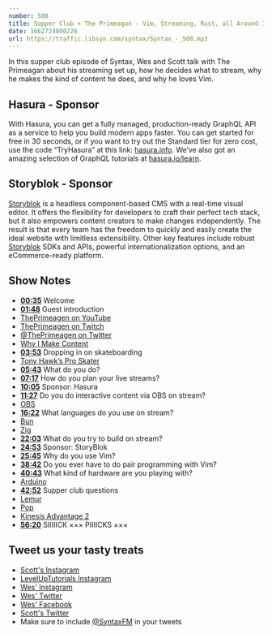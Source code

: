 ```yaml
---
number: 508
title: Supper Club × The Primeagan - Vim, Streaming, Rust, all Around Interesting Guy
date: 1662724800226
url: https://traffic.libsyn.com/syntax/Syntax_-_508.mp3
---
```


In this supper club episode of Syntax, Wes and Scott talk with The Primeagan about his streaming set up, how he decides what to stream, why he makes the kind of content he does, and why he loves Vim.

## Hasura - Sponsor

With Hasura, you can get a fully managed, production-ready GraphQL API as a service to help you build modern apps faster. You can get started for free in 30 seconds, or if you want to try out the Standard tier for zero cost, use the code “TryHasura” at this link: [hasura.info](https://hasura.info/freetrial). We’ve also got an amazing selection of GraphQL tutorials at [hasura.io/learn](https://hasura.io/learn).

## Storyblok - Sponsor

[Storyblok](https://www.storyblok.com/?utm_source=syntaxfm&utm_medium=sponsor&utm_campaign=AWA_SPON_SFM_TRA&utm_content=syntaxfm-podcast) is a headless component-based CMS with a real-time visual editor. It offers the flexibility for developers to craft their perfect tech stack, but it also empowers content creators to make changes independently. The result is that every team has the freedom to quickly and easily create the ideal website with limitless extensibility. Other key features include robust [Storyblok](https://www.storyblok.com/?utm_source=syntaxfm&utm_medium=sponsor&utm_campaign=AWA_SPON_SFM_TRA&utm_content=syntaxfm-podcast) SDKs and APIs, powerful internationalization options, and an eCommerce-ready platform.

## Show Notes

* **[00:35](#t=00:35)** Welcome
* **[01:48](#t=01:48)** Guest introduction
* [ThePrimeagen on YouTube](https://www.youtube.com/channel/UC8ENHE5xdFSwx71u3fDH5Xw)
* [ThePrimeagen on Twitch](https://www.twitch.tv/ThePrimeagen)
* [@ThePrimeagen on Twitter](https://twitter.com/ThePrimeagen)
* [Why I Make Content](https://www.youtube.com/watch?v=7FsyXTMLPBY)
* **[03:53](#t=03:53)** Dropping in on skateboarding
* [Tony Hawk’s Pro Skater](https://en.wikipedia.org/wiki/Tony_Hawk%27s_Pro_Skater_(video_game))
* **[05:43](#t=05:43)** What do you do?
* **[07:17](#t=07:17)** How do you plan your live streams?
* **[10:05](#t=10:05)** Sponsor: Hasura
* **[11:27](#t=11:27)** Do you do interactive content via OBS on stream?
* [OBS](https://obsproject.com)
* **[16:22](#t=16:22)** What languages do you use on stream?
* [Bun](https://bun.sh)
* [Zig](https://ziglang.org)
* **[22:03](#t=22:03)** What do you try to build on stream?
* **[24:53](#t=24:53)** Sponsor: StoryBlok
* **[25:45](#t=25:45)** Why do you use Vim?
* **[38:42](#t=38:42)** Do you ever have to do pair programming with Vim?
* **[40:43](#t=40:43)** What kind of hardware are you playing with?
* [Arduino](https://www.arduino.cc)
* **[42:52](#t=42:52)** Supper club questions
* [Lemur](https://system76.com/laptops/lemur)
* [Pop](https://pop.system76.com)
* [Kinesis Advantage 2](https://kinesis-ergo.com/keyboards/advantage2-keyboard/)
* **[56:20](#t=56:20)** SIIIIICK ××× PIIIICKS ×××

## Tweet us your tasty treats

* [Scott's Instagram](https://www.instagram.com/stolinski/)
* [LevelUpTutorials Instagram](https://www.instagram.com/LevelUpTutorials/)
* [Wes' Instagram](https://www.instagram.com/wesbos/)
* [Wes' Twitter](https://twitter.com/wesbos)
* [Wes' Facebook](https://www.facebook.com/wesbos.developer)
* [Scott's Twitter](https://twitter.com/stolinski)
* Make sure to include [@SyntaxFM](https://twitter.com/SyntaxFM) in your tweets
